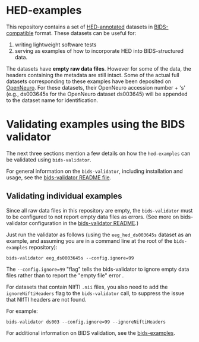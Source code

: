
# HED-examples

This repository contains a set of [HED-annotated](https://www.hedtags.org)
datasets in [BIDS-compatible](https://bids.neuroimaging.io/) format.
These datasets can be useful for:

1. writing lightweight software tests
1. serving as examples of how to incorporate HED into BIDS-structured data.


The datasets have **empty raw data files**. However for some of the data, the 
headers containing the metadata are still intact. Some of the actual full
datasets corresponding to these examples have been deposited on 
[OpenNeuro](https://openneuro.org). For these datasets, their OpenNeuro
accession number + 's' (e.g., ds003645s for the OpenNeuro dataset ds003645) 
will be appended to the dataset name for identification.

# Validating examples using the BIDS validator

The next three sections mention a few details on how the `hed-examples` can be validated using `bids-validator`.

For general information on the `bids-validator`, including installation and usage, see the
[bids-validator README file](https://github.com/bids-standard/bids-validator#quickstart).

## Validating individual examples

Since all raw data files in this repository are empty,
the `bids-validator` must to be configured to not report empty data files as errors.
(See more on bids-validator configuration in the
[bids-validator README](https://github.com/bids-standard/bids-validator#configuration).)

Just run the validator as follows (using the `eeg_hed_ds003645s` dataset as an example,
and assuming you are in a command line at the root of the `bids-examples` repository):

`bids-validator eeg_ds0003645s --config.ignore=99`

The `--config.ignore=99` "flag" tells the bids-validator to ignore empty data files rather than to report the "empty file" error .

For datasets that contain NIfTI `.nii` files, you also need to add the `ignoreNiftiHeaders` flag
to the `bids-validator` call, to suppress the issue that NIfTI headers are not found.

For example:

`bids-validator ds003 --config.ignore=99 --ignoreNiftiHeaders`

For additional information on BIDS validation,
see the [bids-examples](https://github.com/bids-standard/bids-examples#readme).
